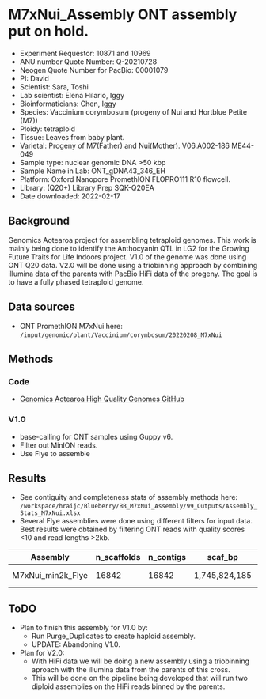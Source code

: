 # M7xNui_Assembly ONT assembly put on hold. 
 
- Experiment Requestor: 10871 and 10969
- ANU number Quote Number: Q-20210728
- Neogen Quote Number for PacBio: 00001079
- PI: David
- Scientist:  Sara, Toshi
- Lab scientist: Elena Hilario, Iggy
- Bioinformaticians:   Chen, Iggy
- Species: Vaccinium corymbosum (progeny of Nui and Hortblue Petite (M7))
- Ploidy: tetraploid 
- Tissue:  Leaves from baby plant.
- Varietal: Progeny of M7(Father) and Nui(Mother). V06.A002-186 ME44-049
- Sample type: nuclear genomic DNA  >50 kbp
- Sample Name in Lab: ONT_gDNA43_346_EH
- Platform: Oxford Nanopore PromethION FLOPRO111 R10 flowcell.
- Library: (Q20+) Library Prep SQK-Q20EA
- Date downloaded: 2022-02-17
 
## Background
Genomics Aotearoa project for assembling tetraploid genomes. This work is mainly being done to identify the Anthocyanin QTL in LG2 for the Growing Future Traits for Life Indoors project. V1.0 of the genome was done using ONT Q20 data. V2.0 will be done using a triobinning approach by combining illumina data of the parents with PacBio HiFi data of the progeny. The goal is to have a fully phased tetraploid genome.

## Data sources

- ONT PromethION M7xNui here: `/input/genomic/plant/Vaccinium/corymbosum/20220208_M7xNui`


## Methods

### Code
- [Genomics Aotearoa High Quality Genomes GitHub](https://github.com/GenomicsAotearoa/High-quality-genomes/tree/main/Blueberry/M7xNui_Assembly)


### V1.0
- base-calling for ONT samples using Guppy v6.
- Filter out MinION reads.
- Use Flye to assemble 


## Results
 - See contiguity and completeness stats of assembly methods here: `/workspace/hraijc/Blueberry/BB_M7xNui_Assembly/99_Outputs/Assembly_Stats_M7xNui.xlsx `
 - Several Flye assemblies were done using different filters for input data. Best results were obtained by filtering ONT reads with quality scores <10 and read lengths >2kb. 


| Assembly          	| n_scaffolds 	| n_contigs 	| scaf_bp       	| contig_bp  	| gap_pct 	| scaf_N50 	| scaf_L50 	| ctg_N50 	| ctg_L50 	| scaf_N90 	| scaf_L90 	| ctg_N90 	| ctg_L90 	| scaf_max 	| ctg_max 	| scaf_n_gt50K 	| scaf_pct_gt50K 	| gc_avg  	| gc_std  	| Seq_Coverage 	| param   	| BUSCO                                         	| filename                                                                                 	|
|-------------------	|-------------	|-----------	|---------------	|------------	|---------	|----------	|----------	|---------	|---------	|----------	|----------	|---------	|---------	|----------	|---------	|--------------	|----------------	|---------	|---------	|--------------	|---------	|-----------------------------------------------	|------------------------------------------------------------------------------------------	|
| M7xNui_min2k_Flye 	| 16842       	| 16842     	| 1,745,824,185 	| 1745824185 	| 0       	| 2088     	| 234333   	| 2088    	| 234333  	| 8044     	| 53042    	| 8044    	| 53042   	| 2078196  	| 2078196 	| 8272         	| 90.673         	| 0.38486 	| 0.03066 	| 41           	| nano-hq 	| C:97.2%[S:11.6%,D:85.6%],F:0.6%,M:2.2%,n:2326 	| /powerplant/workspace/hraijc/BB_M7xNui_Assembly/03_FLYE/M7xNui_min2k_Flye/assembly.fasta 	|


## ToDO
- Plan to finish this assembly for V1.0 by:
  - Run Purge_Duplicates to create haploid assembly.
  - UPDATE: Abandoning V1.0.
- Plan for V2.0:
  - With HiFi data we will be doing a new assembly using a triobinning aproach with the illumina data from the parents of this cross.
  - This will be done on the pipeline being developed that will run two diploid assemblies on the HiFi reads binned by the parents.